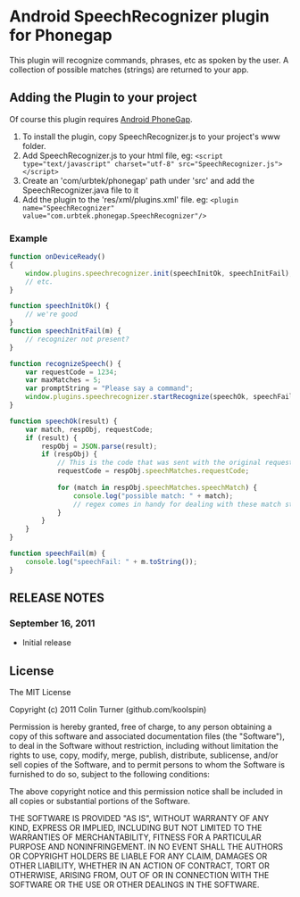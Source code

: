# Android SpeechRecognizer plugin for Phonegap #

This plugin will recognize commands, phrases, etc as spoken by the user.
A collection of possible matches (strings) are returned to your app.

## Adding the Plugin to your project ##

Of course this plugin requires [Android PhoneGap](http://github.com/phonegap/phonegap-android).

1. To install the plugin, copy SpeechRecognizer.js to your project's www folder.
2. Add SpeechRecognizer.js to your html file, eg: `<script type="text/javascript" charset="utf-8" src="SpeechRecognizer.js"></script>`
3. Create an 'com/urbtek/phonegap' path under 'src' and add the SpeechRecognizer.java file to it
4. Add the plugin to the 'res/xml/plugins.xml' file. eg: `<plugin name="SpeechRecognizer" value="com.urbtek.phonegap.SpeechRecognizer"/>`

### Example
```javascript
function onDeviceReady()
{
    window.plugins.speechrecognizer.init(speechInitOk, speechInitFail);
    // etc.
}

function speechInitOk() {
	// we're good
}
function speechInitFail(m) {
	// recognizer not present?
}

function recognizeSpeech() {
    var requestCode = 1234;
    var maxMatches = 5;
    var promptString = "Please say a command";
    window.plugins.speechrecognizer.startRecognize(speechOk, speechFail, requestCode, maxMatches, promptString);
}

function speechOk(result) {
    var match, respObj, requestCode;
    if (result) {
        respObj = JSON.parse(result);
        if (respObj) {
            // This is the code that was sent with the original request
            requestCode = respObj.speechMatches.requestCode;
            
            for (match in respObj.speechMatches.speechMatch) {
                console.log("possible match: " + match);
                // regex comes in handy for dealing with these match strings
            }
        }        
    }
}

function speechFail(m) {
    console.log("speechFail: " + m.toString());
}

```

## RELEASE NOTES ##

### September 16, 2011 ###

* Initial release

## License

The MIT License

Copyright (c) 2011 Colin Turner (github.com/koolspin)

Permission is hereby granted, free of charge, to any person obtaining a copy of this software and associated documentation files (the "Software"), to deal in the Software without restriction, including without limitation the rights to use, copy, modify, merge, publish, distribute, sublicense, and/or sell copies of the Software, and to permit persons to whom the Software is furnished to do so, subject to the following conditions:

The above copyright notice and this permission notice shall be included in all copies or substantial portions of the Software.

THE SOFTWARE IS PROVIDED "AS IS", WITHOUT WARRANTY OF ANY KIND, EXPRESS OR IMPLIED, INCLUDING BUT NOT LIMITED TO THE WARRANTIES OF MERCHANTABILITY, FITNESS FOR A PARTICULAR PURPOSE AND NONINFRINGEMENT. IN NO EVENT SHALL THE AUTHORS OR COPYRIGHT HOLDERS BE LIABLE FOR ANY CLAIM, DAMAGES OR OTHER LIABILITY, WHETHER IN AN ACTION OF CONTRACT, TORT OR OTHERWISE, ARISING FROM, OUT OF OR IN CONNECTION WITH THE SOFTWARE OR THE USE OR OTHER DEALINGS IN THE SOFTWARE.
